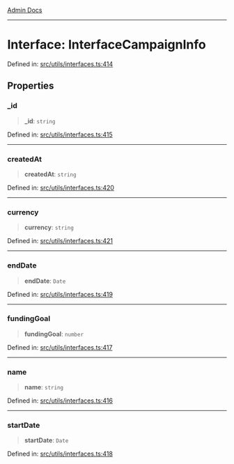 [Admin Docs](/)

***

# Interface: InterfaceCampaignInfo

Defined in: [src/utils/interfaces.ts:414](https://github.com/PalisadoesFoundation/talawa-admin/blob/main/src/utils/interfaces.ts#L414)

## Properties

### \_id

> **\_id**: `string`

Defined in: [src/utils/interfaces.ts:415](https://github.com/PalisadoesFoundation/talawa-admin/blob/main/src/utils/interfaces.ts#L415)

***

### createdAt

> **createdAt**: `string`

Defined in: [src/utils/interfaces.ts:420](https://github.com/PalisadoesFoundation/talawa-admin/blob/main/src/utils/interfaces.ts#L420)

***

### currency

> **currency**: `string`

Defined in: [src/utils/interfaces.ts:421](https://github.com/PalisadoesFoundation/talawa-admin/blob/main/src/utils/interfaces.ts#L421)

***

### endDate

> **endDate**: `Date`

Defined in: [src/utils/interfaces.ts:419](https://github.com/PalisadoesFoundation/talawa-admin/blob/main/src/utils/interfaces.ts#L419)

***

### fundingGoal

> **fundingGoal**: `number`

Defined in: [src/utils/interfaces.ts:417](https://github.com/PalisadoesFoundation/talawa-admin/blob/main/src/utils/interfaces.ts#L417)

***

### name

> **name**: `string`

Defined in: [src/utils/interfaces.ts:416](https://github.com/PalisadoesFoundation/talawa-admin/blob/main/src/utils/interfaces.ts#L416)

***

### startDate

> **startDate**: `Date`

Defined in: [src/utils/interfaces.ts:418](https://github.com/PalisadoesFoundation/talawa-admin/blob/main/src/utils/interfaces.ts#L418)
